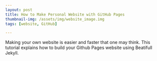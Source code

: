 ```yaml
---
layout: post
title: How to Make Personal Website with GitHub Pages
thumbnail-img: /assets/img/website_image.img
tags: [website, GitHub]

---
```


Making your own website is easier and faster that one may think. This tutorial explains how to build your Github Pages  website using Beatifull Jekyll. 

